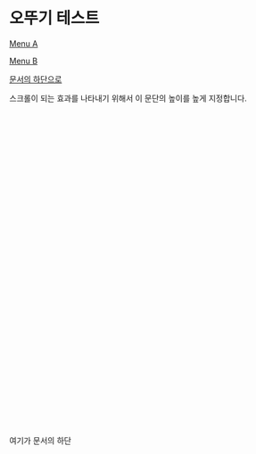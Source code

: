 # 오뚜기 테스트
<html>
<body>
 <p><a href="https://github.com/5ttogi/5ttogi.github.io/blob/main/11%EC%9B%94_%EA%B0%80%EC%9D%84_%EC%82%AC%EA%B0%81%ED%98%95.jpg" target="_blank">Menu A</a></p>
 <p><a href="https://github.com/5ttogi/5ttogi.github.io/blob/main/11%EC%9B%94_%EB%8B%AC%EB%A0%A5_%EC%84%B8%EB%A1%9C%ED%98%95.jpg" target="_blank">Menu B</a></p>
<p><a href="https://github.com/5ttogi/5ttogi.github.io/blob/main/11%EC%9B%94_%EA%B0%80%EC%9D%84_%EC%82%AC%EA%B0%81%ED%98%95.jpg">문서의 하단으로</a></p>

<p style="height:600px;">스크롤이 되는 효과를 나타내기 위해서 이 문단의 높이를 높게 지정합니다.</p>

<p><a name="bottom">여기가 문서의 하단</a></p>
  </body>
</html>
